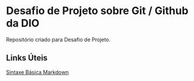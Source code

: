 # Desafio de Projeto sobre Git / Github da DIO
Repositório criado para Desafio de Projeto.

## Links Úteis
[Sintaxe Básica Markdown](https://www.markdownguide.org/basic-syntax/)

